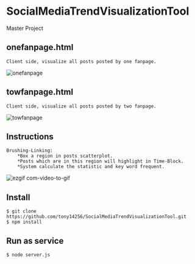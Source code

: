 # SocialMediaTrendVisualizationTool
Master Project

## onefanpage.html
	Client side, visualize all posts posted by one fanpage.	
	
![onefanpage](https://user-images.githubusercontent.com/14973044/34138560-22ac5486-e4ab-11e7-90bf-7547abec6823.png)

## towfanpage.html
	Client side, visualize all posts posted by two fanpage.
	
![towfanpage](https://user-images.githubusercontent.com/14973044/34138764-3194badc-e4ac-11e7-9b0a-1cd3d5f502ee.png)

## Instructions
	Brushing-Linking: 
		*Box a region in posts scatterplot.
		*Posts which are in this region will highlight in Time-Block.
		*System calculate the statistic and key word frequent.
	
![ezgif com-video-to-gif](https://user-images.githubusercontent.com/14973044/34239417-3a1b9314-e642-11e7-9246-a6a7257ac849.gif)

## Install
	$ git clone https://github.com/tony14256/SocialMediaTrendVisualizationTool.git
	$ npm install

## Run as service
	$ node server.js
